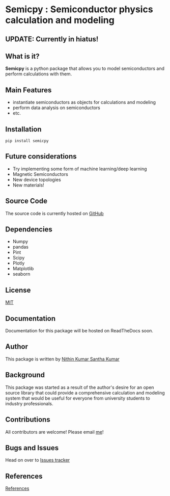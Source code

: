 

# Semicpy : Semiconductor physics calculation and modeling

## UPDATE: Currently in hiatus!

## What is it?

**Semicpy** is a python package that allows you to model semiconductors and perform calculations with them.

## Main Features

   - instantiate semiconductors as objects for calculations and modeling
   - perform data analysis on semiconductors
   - etc.

## Installation

    pip install semicpy

## Future considerations

   - Try implementing some form of machine learning/deep learning
   - Magnetic Semiconductors
   - New device topologies
   - New materials!

## Source Code

The source code is currently hosted on [GitHub](https://github.com/nkskumar/semic)

## Dependencies

   - Numpy
   - pandas
   - Pint
   - Scipy
   - Plotly
   - Matplotlib
   - seaborn

## License

[MIT](LICENSE)

## Documentation

Documentation for this package will be hosted on ReadTheDocs soon.

## Author

This package is written by [Nithin Kumar Santha Kumar](https://twitter.com/nithin_ksk)

## Background

This package was started as a result of the author's desire for an open source library that could provide a comprehensive calculation and modeling system that would be useful for everyone from university students to industry professionals.

## Contributions

All contributors are welcome! Please email [me](mailto:nithinkumar.santhakumar@utdallas.edu)!

## Bugs and Issues

Head on over to [Issues tracker](https://github.com/nkskumar/semic/issues)

## References

[References](REFERENCES.md)
